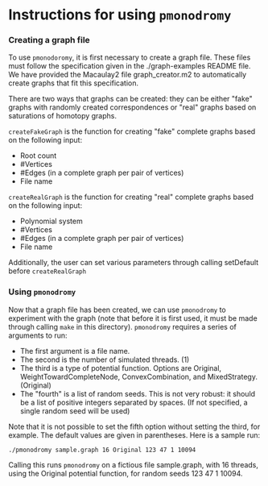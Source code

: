 Instructions for using `pmonodromy`
===================================

### Creating a graph file

To use `pmonodoromy`, it is first necessary to create a graph file. These files
must follow the specification given in the ./graph-examples README file.
We have provided the Macaulay2 file graph_creator.m2 to automatically create graphs
that fit this specification.

There are two ways that graphs can be created: they can be either "fake" graphs
with randomly created correspondences or "real" graphs based on saturations
of homotopy graphs.

`createFakeGraph` is the function for creating "fake" complete graphs based on
the following input:
   * Root count
   * #Vertices
   * #Edges (in a complete graph per pair of vertices)
   * File name

`createRealGraph` is the function for creating "real" complete graphs based on
the following input:
   * Polynomial system
   * #Vertices
   * #Edges (in a complete graph per pair of vertices)
   * File name

Additionally, the user can set various parameters through
calling setDefault before `createRealGraph`

### Using `pmonodromy`

Now that a graph file has been created, we can use `pmonodromy` to experiment
with the graph (note that before it is first used, it must be made through
calling `make` in this directory). `pmonodromy` requires a series of 
arguments to run:
* The first argument is a file name.
* The second is the number of simulated threads. (1)
* The third is a type of potential function. Options are Original, WeightTowardCompleteNode, ConvexCombination, and MixedStrategy. (Original)
* The "fourth" is a list of random seeds. This is not very robust: it should be a list of positive integers separated by spaces. (If not specified, a single random seed will be used)

Note that it is not possible to set the fifth option without setting the third, for example. The default values are given in parentheses.
Here is a sample run: 

```./pmonodromy sample.graph 16 Original 123 47 1 10094```

Calling this runs `pmonodromy` on a fictious file sample.graph, with 16
threads, using the Original potential function, for random seeds
123 47 1 10094.
